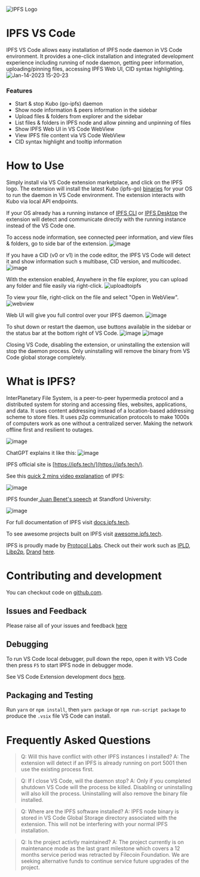 ![IPFS Logo](https://user-images.githubusercontent.com/54736083/212450630-50bc21d2-f669-400a-acab-0266477f4d2b.png)

# IPFS VS Code
IPFS VS Code allows easy installation of IPFS node daemon in VS Code environment. It provides a one-click installation and integrated development experience including running of node daemon, getting peer information, uploading/pinning files, accessing IPFS Web UI, CID syntax highlighting. 
![Jan-14-2023 15-20-23](https://user-images.githubusercontent.com/109561889/212460973-9cf34427-9011-4595-b796-3774ce1ad0ef.gif)

### Features 
- Start & stop Kubo (go-ipfs) daemon
- Show node information & peers information in the sidebar
- Upload files & folders from explorer and the sidebar 
- List files & folders in IPFS node and allow pinning and unpinning of files
- Show IPFS Web UI in VS Code WebView
- View IPFS file content via VS Code WebView
- CID syntax highlight and tooltip information

# How to Use
Simply install via VS Code extension marketplace, and click on the IPFS logo. The extension will install the latest Kubo (ipfs-go) [binaries](https://dist.ipfs.tech/) for your OS to run the daemon in VS Code environment. The extension interacts with Kubo via local API endpoints.

If your OS already has a running instance of [IPFS CLI](https://docs.ipfs.tech/install/command-line/#install-official-binary-distributions) or [IPFS Desktop](https://docs.ipfs.tech/install/ipfs-desktop/) the extension will detect and communicate directly with the running instance instead of the VS Code one.

To access node information, see connected peer information, and view files & folders, go to side bar of the extension.
![image](https://user-images.githubusercontent.com/109561889/212460673-85f0dbc2-ab03-42e3-82ff-3826a9995396.png)

If you have a CID (v0 or v1) in the code editor, the IPFS VS Code will detect it and show information such s multibase, CID version, and multicodec. 
![image](https://user-images.githubusercontent.com/109561889/212460719-01d82ef4-94d3-4923-a264-0e826284bae1.png)

With the extension enabled, Anywhere in the file explorer, you can upload any folder and file easily via right-click. 
![uploadtoipfs](https://user-images.githubusercontent.com/109561889/212460990-43d16eb6-d6d0-44fc-a879-53f3114b8ece.gif)

To view your file, right-click on the file and select "Open in WebView".
![webview](https://user-images.githubusercontent.com/109561889/212460999-2d5b4f7f-d6f4-4b55-9e95-ef7ec0987d09.gif)

Web UI will give you full control over your IPFS daemon. 
![image](https://user-images.githubusercontent.com/109561889/212461064-aeb15f12-ed38-45af-9717-70fabb7a6cc8.png)

To shut down or restart the daemon, use buttons available in the sidebar or the status bar at the bottom right of VS Code. 
![image](https://user-images.githubusercontent.com/109561889/212461071-193ecd7c-4826-4271-810b-d104c47dff05.png)
![image](https://user-images.githubusercontent.com/109561889/212461076-312008d0-7239-4aea-89d0-665ac1f3f51c.png)

Closing VS Code, disabling the extension, or uninstalling the extension will stop the daemon process. Only uninstalling will remove the binary from VS Code global storage completely.

# What is IPFS?
InterPlanetary File System, is a peer-to-peer hypermedia protocol and a distributed system for storing and accessing files, websites, applications, and data. It uses content addressing instead of a location-based addressing scheme to store files. It uses p2p communication protocols to make 1000s of computers work as one without a centralized server. Making the network offline first and resilient to outages. 

![image](https://user-images.githubusercontent.com/54736083/212459123-5ef53310-3fe3-4c3c-9bc0-fdaaf274e271.png)

ChatGPT explains it like this:
![image](https://user-images.githubusercontent.com/54736083/212459248-a0d62d4f-c1f2-47fb-b970-8666bb0b8f52.png)

IPFS official site is [https://ipfs.tech/](https://ipfs.tech/). 

See this [quick 2 mins video explanation](https://www.youtube.com/watch?v=k1EQC7tdh70) of IPFS:

![image](https://user-images.githubusercontent.com/54736083/212457452-c6308f2b-cdf3-4811-8d71-0e9f4d639d7e.png)

IPFS founder[ Juan Benet's speech](https://www.youtube.com/watch?v=HUVmypx9HGI) at Standford University: 

![image](https://user-images.githubusercontent.com/54736083/212458987-f94c52b9-4289-4ebd-9245-6eb9ade0aa68.png)

For full documentation of IPFS visit [docs.ipfs.tech](https://docs.ipfs.tech/). 

To see awesome projects built on IPFS visit [awesome.ipfs.tech](https://awesome.ipfs.tech/).

IPFS is proudly made by [Protocol Labs](https://protocol.ai/work/). Check out their work such as [IPLD](https://ipld.io/), [Libp2p](https://libp2p.io/), [Drand](https://drand.love/) [here](https://protocol.ai/work/).

# Contributing and development 
You can checkout code on [github.com](https://github.com/DataseekCN/ipfs-vscode-extension). 

## Issues and Feedback
Please raise all of your issues and feedback [here](https://github.com/DataseekCN/ipfs-vscode-extension/issues)

## Debugging
To run VS Code local debugger, pull down the repo, open it with VS Code then press `F5` to start IPFS node in debugger mode.

See VS Code Extension development docs [here](https://code.visualstudio.com/api/extension-guides/overview). 

## Packaging and Testing
Run `yarn` or `npm install`, then `yarn package` or `npm run-script package` to produce the `.vsix` file VS Code can install.

# Frequently Asked Questions
> Q: Will this have conflict with other IPFS instances I installed? 
A: The extension will detect if an IPFS is already running on port 5001 then use the existing process first. 

> Q: If I close VS Code, will the daemon stop? 
A: Only if you completed shutdown VS Code will the process be killed. Disabling or uninstalling will also kill the process. Uninstalling will also remove the binary file installed. 

> Q: Where are the IPFS software installed? 
A: IPFS node binary is stored in VS Code Global Storage directory  associated with the extension. This will not be interfering with your normal IPFS installation.

> Q: Is the project activtly maintained? 
A: The project currently is on maintenance mode as the last grant milestone which covers a 12 months service period was retracted by Filecoin Foundation. We are seeking alternative funds to continue service future upgrades of the project. 
